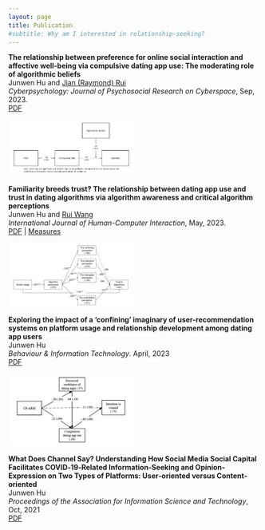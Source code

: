 ```yaml
---
layout: page
title: Publication
#subtitle: Why am I interested in relationship-seeking?
---
```


**The relationship between preference for online social interaction and affective well-being via compulsive 
dating app use: The moderating role of algorithmic beliefs**
<br>Junwen Hu and [Jian (Raymond) Rui](https://scholar.google.com/citations?user=G9CYx9MAAAAJ&hl=en)
<br>*Cyberpsychology: Journal of Psychosocial Research on Cyberspace*, Sep, 2023.
<br>[PDF](https://doi.org/10.5817/CP2023-4-2)

<p align="left">
  <img src="./assets/img/figure1hurui2023.png" alt="Figure 1 of Hu and Rui 2023" width="50%">
</p>

**Familiarity breeds trust? The relationship between dating app use and trust in dating algorithms via algorithm 
awareness and critical algorithm perceptions**
<br>Junwen Hu and [Rui Wang](https://ruiwang-ub.github.io/)
<br>*International Journal of Human-Computer Interaction*, May, 2023.
<br>[PDF](https://doi.org/10.1080/10447318.2023.2217014) | [Measures](https://www.researchgate.net/publication/371169210_Familiarity_Breeds_Trust_The_Relationship_between_Dating_App_Use_and_Trust_in_Dating_Algorithms_via_Algorithm_Awareness_and_Critical_Algorithm_Perceptions?_tp=eyJjb250ZXh0Ijp7ImZpcnN0UGFnZSI6InByb2ZpbGUiLCJwYWdlIjoicHJvZmlsZSIsInBvc2l0aW9uIjoicGFnZUNvbnRlbnQifX0)

<p align="left">
  <img src="https://github.com/junwenhu/junwenhu.github.io/blob/master/assets/img/figure3huwang2023.png" alt="Figure 3 of Hu and Wang 2023" width="50%">
</p>

**Exploring the impact of a ‘confining’ imaginary of user-recommendation systems on platform usage and relationship 
development among dating app users**
<br>Junwen Hu
<br>*Behaviour & Information Technology*. April, 2023
<br>[PDF](https://doi.org/10.1080/0144929X.2023.2201353)

<p align="left">
  <img src="https://github.com/junwenhu/junwenhu.github.io/blob/master/assets/img/figure2hu2023.png" alt="Figure 3 of Hu and Wang 2023" width="50%">
</p>

**What Does Channel Say? Understanding How Social Media Social Capital Facilitates COVID‐19‐Related Information‐Seeking 
and Opinion‐Expression on Two Types of Platforms: User‐oriented versus Content‐oriented**
<br>Junwen Hu 
<br>*Proceedings of the Association for Information Science and Technology*, Oct, 2021 
<br>[PDF](https://doi.org/10.1002/pra2.546)
